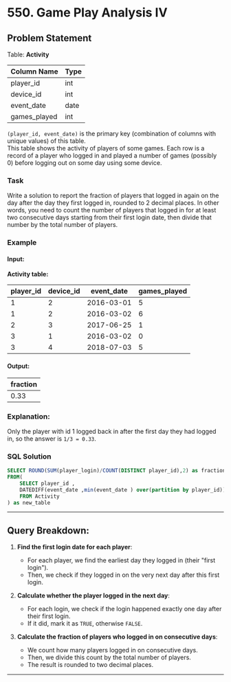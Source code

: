# 550. Game Play Analysis IV

## Problem Statement

Table: **Activity**

| Column Name  | Type    |
|--------------|---------|
| player_id    | int     |
| device_id    | int     |
| event_date   | date    |
| games_played | int     |

`(player_id, event_date)` is the primary key (combination of columns with unique values) of this table.  
This table shows the activity of players of some games. Each row is a record of a player who logged in and played a number of games (possibly 0) before logging out on some day using some device.

### Task

Write a solution to report the fraction of players that logged in again on the day after the day they first logged in, rounded to 2 decimal places. In other words, you need to count the number of players that logged in for at least two consecutive days starting from their first login date, then divide that number by the total number of players.

### Example

#### Input:
**Activity table:**

| player_id | device_id | event_date | games_played |
|-----------|-----------|------------|--------------|
| 1         | 2         | 2016-03-01 | 5            |
| 1         | 2         | 2016-03-02 | 6            |
| 2         | 3         | 2017-06-25 | 1            |
| 3         | 1         | 2016-03-02 | 0            |
| 3         | 4         | 2018-07-03 | 5            |

#### Output:

| fraction |
|----------|
| 0.33     |

### Explanation:
Only the player with id 1 logged back in after the first day they had logged in, so the answer is `1/3 = 0.33`.

### SQL Solution

```sql
SELECT ROUND(SUM(player_login)/COUNT(DISTINCT player_id),2) as fraction
FROM(
    SELECT player_id ,
    DATEDIFF(event_date ,min(event_date ) over(partition by player_id))=1 as player_login
    FROM Activity
) as new_table
```
---
## Query Breakdown:

1. **Find the first login date for each player**:
   - For each player, we find the earliest day they logged in (their "first login").
   - Then, we check if they logged in on the very next day after this first login.

2. **Calculate whether the player logged in the next day**:
   - For each login, we check if the login happened exactly one day after their first login.
   - If it did, mark it as `TRUE`, otherwise `FALSE`.

3. **Calculate the fraction of players who logged in on consecutive days**:
   - We count how many players logged in on consecutive days.
   - Then, we divide this count by the total number of players.
   - The result is rounded to two decimal places.

---
